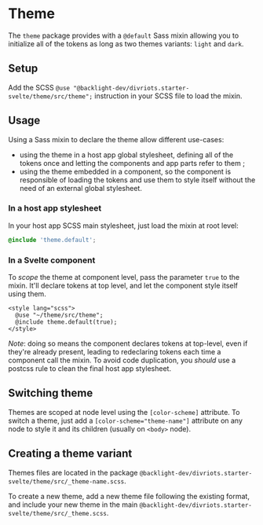 # Theme

The `theme` package provides with a `@default` Sass mixin allowing
you to initialize all of the tokens as long as two themes variants:
`light` and `dark`.

## Setup

Add the SCSS `@use "@backlight-dev/divriots.starter-svelte/theme/src/theme";`
instruction in your SCSS file to load the mixin.

## Usage

Using a Sass mixin to declare the theme allow different use-cases:

- using the theme in a host app global stylesheet, defining all of
  the tokens once and letting the components and app parts refer to
  them ;
- using the theme embedded in a component, so the component is
  responsible of loading the tokens and use them to style itself
  without the need of an external global stylesheet.

### In a host app stylesheet

In your host app SCSS main stylesheet, just load the mixin at root
level:

```scss
@include 'theme.default';
```

### In a Svelte component

To _scope_ the theme at component level, pass the parameter `true`
to the mixin. It'll declare tokens at top level, and let the
component style itself using them.

```svelte
<style lang="scss">
  @use "~/theme/src/theme";
  @include theme.default(true);
</style>
```

_Note_: doing so means the component declares tokens at top-level,
even if they're already present, leading to redeclaring tokens each
time a component call the mixin. To avoid code duplication, you
_should_ use a postcss rule to clean the final host app stylesheet.

## Switching theme

Themes are scoped at node level using the `[color-scheme]`
attribute. To switch a theme, just add a
`[color-scheme="theme-name"]` attribute on any node to style it and
its children (usually on `<body>` node).

## Creating a theme variant

Themes files are located in the package
`@backlight-dev/divriots.starter-svelte/theme/src/_theme-name.scss`.

To create a new theme, add a new theme file following the existing format,
and include your new theme in the main
`@backlight-dev/divriots.starter-svelte/theme/src/_theme.scss`.
